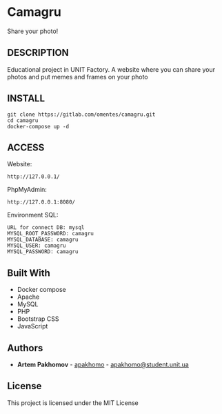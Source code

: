 # Camagru 

Share your photo!

## DESCRIPTION

Educational project in UNIT Factory. A website where you can share your photos and put memes and frames on your photo

## INSTALL

```
git clone https://gitlab.com/omentes/camagru.git
cd camagru
docker-compose up -d

```

## ACCESS

Website:
```
http://127.0.0.1/
```

PhpMyAdmin:
```
http://127.0.0.1:8080/
```

Environment SQL:
```
URL for connect DB: mysql
MYSQL_ROOT_PASSWORD: camagru
MYSQL_DATABASE: camagru
MYSQL_USER: camagru
MYSQL_PASSWORD: camagru
```


## Built With

* Docker compose
* Apache
* MySQL
* PHP
* Bootstrap CSS
* JavaScript

## Authors

*  **Artem Pakhomov** - [apakhomo](https://gitlab.com/omentes/) - apakhomo@student.unit.ua

## License

This project is licensed under the MIT License
